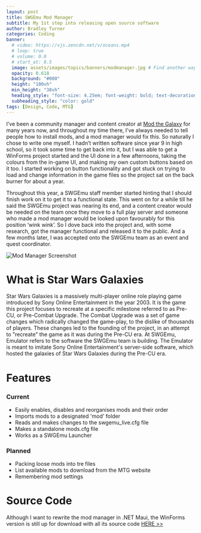 ```yaml
---
layout: post
title: SWGEmu Mod Manager
subtitle: My 1st step into releasing open source software
author: Bradley Turner
categories: Coding
banner:
  # video: https://vjs.zencdn.net/v/oceans.mp4
  # loop: true
  # volume: 0.8
  # start_at: 8.5
  image: assets/images/topics/banners/modmanager.jpg # Find another way of highlighting the program, as well as VSStudio for the main image. Maybe the 2 screens like https://devlopr.netlify.app/#/
  opacity: 0.618
  background: "#000"
  height: "100vh"
  min_height: "38vh"
  heading_style: "font-size: 4.25em; font-weight: bold; text-decoration: underline"
  subheading_style: "color: gold"
tags: [Design, Code, MTG]
---
```

I’ve been a community manager and content creator at [Mod the Galaxy](https://modthegalaxy.com/index.php?resources/&creator_id=5766) for many years now, and throughout my time there, I’ve always needed to tell people how to install mods, and a mod manager would fix this. So naturally I chose to write one myself. I hadn’t written software since year 9 in high school, so it took some time to get back into it, but I was able to get a WinForms project started and the UI done in a few afternoons, taking the colours from the in-game UI, and making my own custom buttons based on it too. I started working on button functionality and got stuck on trying to load and change information in the game files so the project sat on the back burner for about a year.

Throughout this year, a SWGEmu staff member started hinting that I should finish work on it to get it to a functional state. This went on for a while till he said the SWGEmu project was nearing its end, and a content creator would be needed on the team once they move to a full play server and someone who made a mod manager would be looked upon favourably for this position ‘wink wink’. So I dove back into the project and, with some research, got the manager functional and released it to the public. And a few months later, I was accepted onto the SWGEmu team as an event and quest coordinator.

![Mod Manager Screenshot](/portfolio/assets/images/topics/content/mod.png)

# What is Star Wars Galaxies

Star Wars Galaxies is a massively multi-player online role playing game introduced by Sony Online Entertainment in the year 2003. It is the game this project focuses to recreate at a specific milestone referred to as Pre-CU, or Pre-Combat Upgrade. The Combat Upgrade was a set of game changes which radically changed the game-play, to the dislike of thousands of players. These changes led to the founding of the project, in an attempt to "recreate" the game as it was during the Pre-CU era. At SWGEmu, Emulator refers to the software the SWGEmu team is building. The Emulator is meant to imitate Sony Online Entertainment's server-side software, which hosted the galaxies of Star Wars Galaxies during the Pre-CU era.

# Features
### Current
* Easily enables, disables and reorganises mods and their order
* Imports mods to a designated 'mod' folder
* Reads and makes changes to the swgemu_live.cfg file
* Makes a standalone mods.cfg file
* Works as a SWGEmu Launcher

### Planned
* Packing loose mods into tre files
* List available mods to download from the MTG website
* Remembering mod settings

# Source Code

Although I want to rewrite the mod manager in .NET Maui, the WinForms version is still up for download with all its source code [HERE >>](https://github.com/algebuckina/mtg-mod-manager)